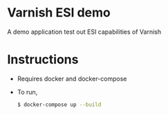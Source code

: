 # Varnish ESI demo

A demo application test out ESI capabilities of Varnish


# Instructions
- Requires docker and docker-compose 
- To run,

  ```sh
  $ docker-compose up --build
  ```

